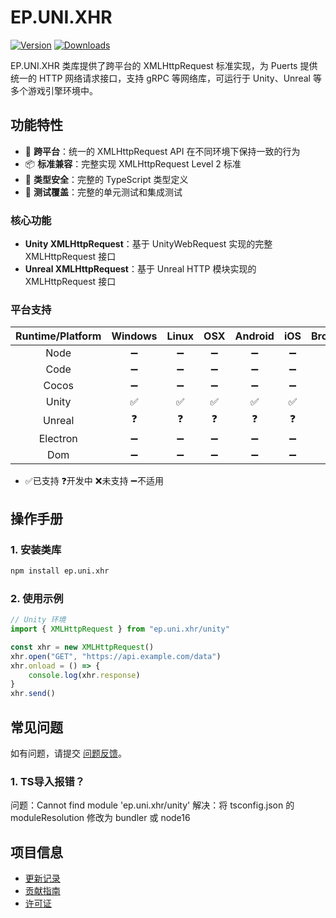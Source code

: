 # EP.UNI.XHR

[![Version](https://img.shields.io/npm/v/ep.uni.xhr)](https://www.npmjs.com/package/ep.uni.xhr)
[![Downloads](https://img.shields.io/npm/dm/ep.uni.xhr)](https://www.npmjs.com/package/ep.uni.xhr)  

EP.UNI.XHR 类库提供了跨平台的 XMLHttpRequest 标准实现，为 Puerts 提供统一的 HTTP 网络请求接口，支持 gRPC 等网络库，可运行于 Unity、Unreal 等多个游戏引擎环境中。

## 功能特性

- 🚀 **跨平台**：统一的 XMLHttpRequest API 在不同环境下保持一致的行为
- 📦 **标准兼容**：完整实现 XMLHttpRequest Level 2 标准
- 🔧 **类型安全**：完整的 TypeScript 类型定义
- 🧪 **测试覆盖**：完整的单元测试和集成测试

### 核心功能

- **Unity XMLHttpRequest**：基于 UnityWebRequest 实现的完整 XMLHttpRequest 接口
- **Unreal XMLHttpRequest**：基于 Unreal HTTP 模块实现的 XMLHttpRequest 接口 

### 平台支持

| Runtime/Platform | Windows | Linux | OSX | Android | iOS | Browser |
| :-: | :-: | :-: | :-: | :-: | :-: | :-: |
| Node | ➖ | ➖ | ➖ | ➖ | ➖ | ➖ |
| Code | ➖ | ➖ | ➖ | ➖ | ➖ | ➖ |
| Cocos | ➖ | ➖ | ➖ | ➖ | ➖ | ➖ |
| Unity | ✅ | ✅ | ✅ | ✅ | ✅ | ➖ |
| Unreal | ❓ | ❓ | ❓ | ❓ | ❓ | ➖ |
| Electron | ➖ | ➖ | ➖ | ➖ | ➖ | ➖ |
| Dom | ➖ | ➖ | ➖ | ➖ | ➖ | ➖ |
- ✅已支持  ❓开发中  ❌未支持  ➖不适用

## 操作手册

### 1. 安装类库
```bash
npm install ep.uni.xhr
```

### 2. 使用示例
```typescript
// Unity 环境
import { XMLHttpRequest } from "ep.uni.xhr/unity"

const xhr = new XMLHttpRequest()
xhr.open("GET", "https://api.example.com/data")
xhr.onload = () => {
    console.log(xhr.response)
}
xhr.send()
```

## 常见问题

如有问题，请提交 [问题反馈](CONTRIBUTING.md#问题反馈)。

### 1. TS导入报错？
问题：Cannot find module 'ep.uni.xhr/unity'
解决：将 tsconfig.json 的 moduleResolution 修改为 bundler 或 node16

## 项目信息

- [更新记录](CHANGELOG.md)
- [贡献指南](CONTRIBUTING.md)
- [许可证](LICENSE)
